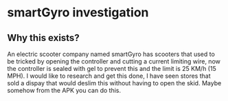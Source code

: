 # smartGyro investigation

## Why this exists?
An electric scooter company named smartGyro has scooters that used to be tricked by opening the controller and cutting a current limiting wire, now the controller is sealed with gel to prevent this and the limit is 25 KM/h (15 MPH). 
I would like to research and get this done, I have seen stores that sold a dispay that would deslim this without having to open the skid. Maybe somehow from the APK you can do this.


